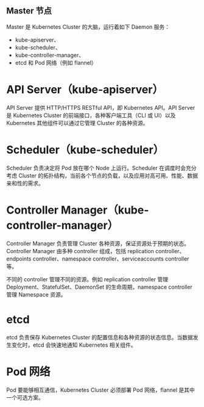 Master 节点
-------------

Master 是 Kubernetes Cluster 的大脑，运行着如下 Daemon 服务：
* kube-apiserver、
* kube-scheduler、
* kube-controller-manager、
* etcd 和 Pod 网络（例如 flannel）

API Server（kube-apiserver）
==========
API Server 提供 HTTP/HTTPS RESTful API，即 Kubernetes API。API Server 是 Kubernetes Cluster 的前端接口，各种客户端工具（CLI 或 UI）以及 Kubernetes 其他组件可以通过它管理 Cluster 的各种资源。

Scheduler（kube-scheduler）
==========
Scheduler 负责决定将 Pod 放在哪个 Node 上运行。Scheduler 在调度时会充分考虑 Cluster 的拓扑结构，当前各个节点的负载，以及应用对高可用、性能、数据亲和性的需求。

Controller Manager（kube-controller-manager）
==========
Controller Manager 负责管理 Cluster 各种资源，保证资源处于预期的状态。Controller Manager 由多种 controller 组成，包括 replication controller、endpoints controller、namespace controller、serviceaccounts controller 等。

不同的 controller 管理不同的资源。例如 replication controller 管理 Deployment、StatefulSet、DaemonSet 的生命周期，namespace controller 管理 Namespace 资源。

etcd
==========
etcd 负责保存 Kubernetes Cluster 的配置信息和各种资源的状态信息。当数据发生变化时，etcd 会快速地通知 Kubernetes 相关组件。

Pod 网络
==========
Pod 要能够相互通信，Kubernetes Cluster 必须部署 Pod 网络，flannel 是其中一个可选方案。
